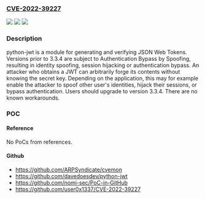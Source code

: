 ### [CVE-2022-39227](https://cve.mitre.org/cgi-bin/cvename.cgi?name=CVE-2022-39227)
![](https://img.shields.io/static/v1?label=Product&message=python-jwt&color=blue)
![](https://img.shields.io/static/v1?label=Version&message=n%2Fa&color=blue)
![](https://img.shields.io/static/v1?label=Vulnerability&message=CWE-290%3A%20Authentication%20Bypass%20by%20Spoofing&color=brighgreen)

### Description

python-jwt is a module for generating and verifying JSON Web Tokens. Versions prior to 3.3.4 are subject to Authentication Bypass by Spoofing, resulting in identity spoofing, session hijacking or authentication bypass. An attacker who obtains a JWT can arbitrarily forge its contents without knowing the secret key. Depending on the application, this may for example enable the attacker to spoof other user's identities, hijack their sessions, or bypass authentication. Users should upgrade to version 3.3.4. There are no known workarounds.

### POC

#### Reference
No PoCs from references.

#### Github
- https://github.com/ARPSyndicate/cvemon
- https://github.com/davedoesdev/python-jwt
- https://github.com/nomi-sec/PoC-in-GitHub
- https://github.com/user0x1337/CVE-2022-39227

